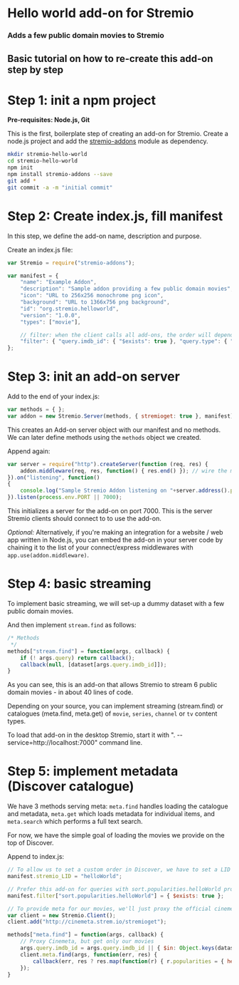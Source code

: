 # Hello world add-on for Stremio
### Adds a few public domain movies to Stremio
## Basic tutorial on how to re-create this add-on step by step

Step 1: init a npm project
=========================

**Pre-requisites: Node.js, Git**

This is the first, boilerplate step of creating an add-on for Stremio. Create a node.js project and add the [stremio-addons](http://github.com/Stremio/stremio-addons) module as dependency.

```bash
mkdir stremio-hello-world
cd stremio-hello-world
npm init
npm install stremio-addons --save
git add *
git commit -a -m "initial commit"
```

Step 2: Create index.js, fill manifest
===========================

In this step, we define the add-on name, description and purpose.

Create an index.js file:
```javascript
var Stremio = require("stremio-addons");

var manifest = { 
    "name": "Example Addon",
    "description": "Sample addon providing a few public domain movies",
    "icon": "URL to 256x256 monochrome png icon", 
    "background": "URL to 1366x756 png background",
    "id": "org.stremio.helloworld",
    "version": "1.0.0",
    "types": ["movie"],

    // filter: when the client calls all add-ons, the order will depend on how many of those conditions are matched in the call arguments for every add-on
    "filter": { "query.imdb_id": { "$exists": true }, "query.type": { "$in":["series","movie"] } }
};
```

Step 3: init an add-on server
============================

Add to the end of your index.js:
```javascript
var methods = { };
var addon = new Stremio.Server(methods, { stremioget: true }, manifest);
```

This creates an Add-on server object with our manifest and no methods. We can later define methods using the ``methods`` object we created.

Append again:
```javascript
var server = require("http").createServer(function (req, res) {
    addon.middleware(req, res, function() { res.end() }); // wire the middleware - also compatible with connect / express
}).on("listening", function()
{
    console.log("Sample Stremio Addon listening on "+server.address().port);
}).listen(process.env.PORT || 7000);
```

This initializes a server for the add-on on port 7000. This is the server Stremio clients should connect to to use the add-on. 

_Optional:_ Alternatively, if you're making an integration for a website / web app written in Node.js, you can embed the add-on in your server code by chaining it to the list of your connect/express middlewares with ``app.use(addon.middleware)``.

Step 4: basic streaming
==============================

To implement basic streaming, we will set-up a dummy dataset with a few public domain movies. 

And then implement ``stream.find`` as follows:

```javascript
/* Methods
 */
methods["stream.find"] = function(args, callback) {
    if (! args.query) return callback();
    callback(null, [dataset[args.query.imdb_id]]);
}
```

As you can see, this is an add-on that allows Stremio to stream 6 public domain movies - in about 40 lines of code. 

Depending on your source, you can implement streaming (stream.find) or catalogues (meta.find, meta.get) of ``movie``, ``series``, ``channel`` or ``tv`` content types.

To load that add-on in the desktop Stremio, start it with ". --service=http://localhost:7000" command line.

Step 5: implement metadata (Discover catalogue)
==============================

We have 3 methods serving meta: ``meta.find`` handles loading the catalogue and metadata, ``meta.get`` which loads metadata for individual items, and ``meta.search`` which performs a full text search.

For now, we have the simple goal of loading the movies we provide on the top of Discover.

Append to index.js:
```javascript
// To allow us to set a custom order in Discover, we have to set a LID property
manifest.stremio_LID = "helloWorld";

// Prefer this add-on for queries with sort.popularities.helloWorld property (directed to our LID)
manifest.filter["sort.popularities.helloWorld"] = { $exists: true };

// To provide meta for our movies, we'll just proxy the official cinemeta add-on
var client = new Stremio.Client();
client.add("http://cinemeta.strem.io/stremioget");

methods["meta.find"] = function(args, callback) {
    // Proxy Cinemeta, but get only our movies
    args.query.imdb_id = args.query.imdb_id || { $in: Object.keys(dataset) };
    client.meta.find(args, function(err, res) {
        callback(err, res ? res.map(function(r) { r.popularities = { helloWorld: 10000 }; return r }) : null);
    });
}
```
